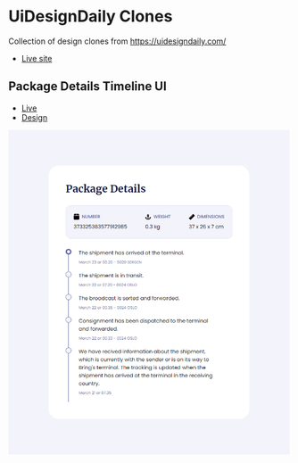 # UiDesignDaily Clones

Collection of design clones from https://uidesigndaily.com/

- [Live site](https://jeda777.github.io/uidesigndaily-clones/)

## Package Details Timeline UI

- [Live](https://jeda777.github.io/uidesigndaily-clones/Package%20Details%20Timeline%20UI/index.html)
- [Design](https://uidesigndaily.com/posts/figma-timeline-ui-design-card-day-1578)

![](./Package%20Details%20Timeline%20UI/Screenshot.png)
